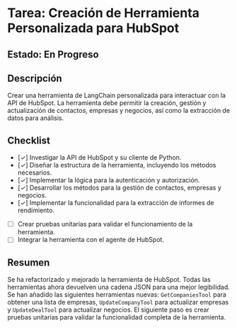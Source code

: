 # Tarea: Creación de Herramienta Personalizada para HubSpot

## Estado: En Progreso

## Descripción

Crear una herramienta de LangChain personalizada para interactuar con la API de HubSpot. La herramienta debe permitir la creación, gestión y actualización de contactos, empresas y negocios, así como la extracción de datos para análisis.

## Checklist

*   [✓] Investigar la API de HubSpot y su cliente de Python.
*   [✓] Diseñar la estructura de la herramienta, incluyendo los métodos necesarios.
*   [✓] Implementar la lógica para la autenticación y autorización.
*   [✓] Desarrollar los métodos para la gestión de contactos, empresas y negocios.
*   [✓] Implementar la funcionalidad para la extracción de informes de rendimiento.
*   [ ] Crear pruebas unitarias para validar el funcionamiento de la herramienta.
*   [ ] Integrar la herramienta con el agente de HubSpot.

## Resumen

Se ha refactorizado y mejorado la herramienta de HubSpot. Todas las herramientas ahora devuelven una cadena JSON para una mejor legibilidad. Se han añadido las siguientes herramientas nuevas: `GetCompaniesTool` para obtener una lista de empresas, `UpdateCompanyTool` para actualizar empresas y `UpdateDealTool` para actualizar negocios. El siguiente paso es crear pruebas unitarias para validar la funcionalidad completa de la herramienta.
